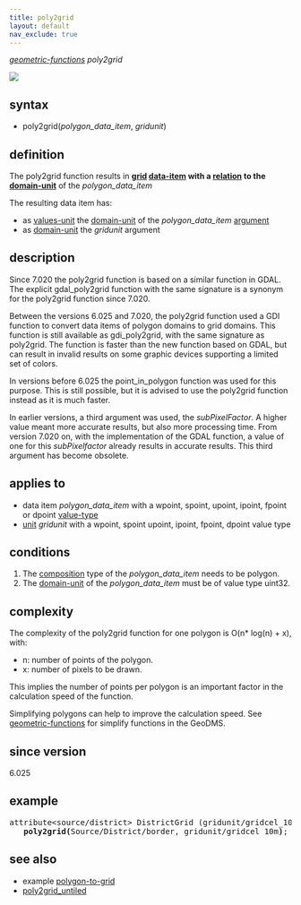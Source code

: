 ```yaml
---
title: poly2grid
layout: default
nav_exclude: true
---
```

*[geometric-functions](geometric-functions) poly2grid*

![](../assets/img/GUI/poly2grid_w400.png)

## syntax

- poly2grid(*polygon_data_item*, *gridunit*)

## definition

The poly2grid function results in **[grid](grid) [data-item](data-item) with a [relation](relation) to the [domain-unit](domain-unit)** of the *polygon_data_item*

The resulting data item has:

- as [values-unit](values-unit) the [domain-unit](domain-unit) of the *polygon_data_item* [argument](argument)
- as [domain-unit](domain-unit) the *gridunit* argument

## description

Since 7.020 the poly2grid function is based on a similar function in GDAL. The explicit gdal_poly2grid function with the same signature is a synonym for the poly2grid function since 7.020.

Between the versions 6.025 and 7.020, the poly2grid function used a GDI function to convert data items of polygon domains to grid domains. This function is still available as gdi_poly2grid, with the same signature as poly2grid. The function is faster than the new function based on GDAL, but can result in invalid results on some graphic devices supporting a limited set of colors.

In versions before 6.025 the point_in_polygon function was used for this purpose. This is still possible, but it is advised to use the poly2grid function instead as it is much faster.

In earlier versions, a third argument was used, the *subPixelFactor*. A higher value meant more accurate results, but also more processing time.
From version 7.020 on, with the implementation of the GDAL function, a value of one for this *subPixelfactor* already results in accurate results. This third argument has become obsolete.

## applies to

- data item *polygon_data_item* with a wpoint, spoint, upoint, ipoint, fpoint or dpoint [value-type](value-type)
- [unit](unit) *gridunit* with a wpoint, spoint upoint, ipoint, fpoint, dpoint value type

## conditions

1. The [composition](composition) type of the *polygon_data_item* needs to be polygon.
2. The [domain-unit](domain-unit) of the *polygon_data_item* must be of value type uint32.

## complexity

The complexity of the poly2grid function for one polygon is O(n\* log(n) + x), with:
- n: number of points of the polygon.
- x: number of pixels to be drawn.

This implies the number of points per polygon is an important factor in the calculation speed of the function.

Simplifying polygons can help to improve the calculation speed. See [geometric-functions](geometric-functions) for simplify functions in the GeoDMS.

## since version

6.025

## example

<pre>
attribute&lt;source/district&gt; DistrictGrid (gridunit/gridcel_10m) := 
   <B>poly2grid(</B>Source/District/border, gridunit/gridcel_10m<B>)</B>;
</pre>

## see also

- example [polygon-to-grid](polygon-to-grid)
- [poly2grid_untiled](poly2grid_untiled)